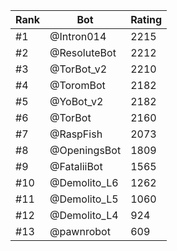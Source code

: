 Rank|Bot|Rating
---|---|---
#1|@Intron014|2215
#2|@ResoluteBot|2212
#3|@TorBot_v2|2210
#4|@ToromBot|2182
#5|@YoBot_v2|2182
#6|@TorBot|2160
#7|@RaspFish|2073
#8|@OpeningsBot|1809
#9|@FataliiBot|1565
#10|@Demolito_L6|1262
#11|@Demolito_L5|1060
#12|@Demolito_L4|924
#13|@pawnrobot|609

